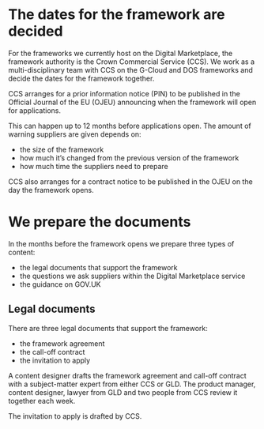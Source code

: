 # The dates for the framework are decided   

For the frameworks we currently host on the Digital Marketplace, the framework authority is the Crown Commercial Service (CCS). We work as a multi-disciplinary team with CCS on the G-Cloud and DOS frameworks and decide the dates for the framework together. 

CCS arranges for a prior information notice (PIN) to be published in the Official Journal of the EU (OJEU) announcing when the framework will open for applications. 

This can happen up to 12 months before applications open. The amount of warning suppliers are given depends on:  

+ the size of the framework  
+ how much it’s changed from the previous version of the framework  
+ how much time the suppliers need to prepare  

CCS also arranges for a contract notice to be published in the OJEU on the day the framework opens. 

# We prepare the documents 
In the months before the framework opens we prepare three types of content: 

+ the legal documents that support the framework
+ the questions we ask suppliers within the Digital Marketplace service 
+ the guidance on GOV.UK

## Legal documents
There are three legal documents that support the framework:
  
+ the framework agreement
+ the call-off contract 
+ the invitation to apply

A content designer drafts the framework agreement and call-off contract with a subject-matter expert from either CCS or GLD. The product manager, content designer, lawyer from GLD and two people from CCS review it together each week.

The invitation to apply is drafted by CCS. 



